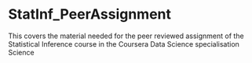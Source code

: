 # StatInf_PeerAssignment
This covers the material needed for the peer reviewed assignment of the Statistical Inference course in the Coursera Data Science specialisation Science
